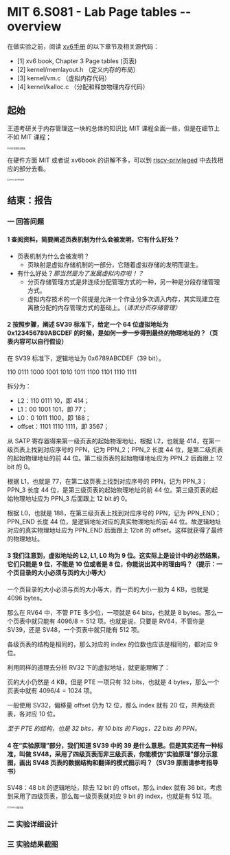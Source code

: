 # MIT 6.S081 - Lab Page tables -- overview

在做实验之前，阅读 [xv6手册](https://pdos.csail.mit.edu/6.828/2020/xv6/book-riscv-rev1.pdf) 的以下章节及相关源代码：

- [1] xv6 book, Chapter 3 Page tables (页表)
- [2] kernel/memlayout.h （定义内存的布局）
- [3] kernel/vm.c （虚拟内存代码）
- [4] kernel/kalloc.c （分配和释放物理内存代码）

## 起始

王道考研关于内存管理这一块的总体的知识比 MIT 课程全面一些，但是在细节上不如 MIT 课程；

<img src="https://typora-1304621073.cos.ap-guangzhou.myqcloud.com/typora/%E5%86%85%E5%AD%98%E7%AE%A1%E7%90%86%E7%9F%A5%E8%AF%86%E6%A1%86%E6%9E%B6.png" alt="内存管理知识框架" style="zoom: 33%;" />

在硬件方面 MIT 或者说 xv6book 的讲解不多，可以到 [riscv-privileged](https://riscv.org/technical/specifications/) 中去找相应的部分去看。

<img src="https://typora-1304621073.cos.ap-guangzhou.myqcloud.com/typora/riscv-privileged.png" alt="riscv-privileged" style="zoom: 33%;" />

## 结束：报告

### 一 回答问题

#### 1 查阅资料，简要阐述页表机制为什么会被发明，它有什么好处？

- 页表机制为什么会被发明？
  - 页映射是虚拟存储机制的一部分，它随着虚拟存储的发明而诞生。
- 有什么好处？*那当然是为了发展虚拟内存啦！？*
  - 分页存储管理方式是非连续分配管理方式的一种，另一种是分段存储管理方式。
  - 虚拟内存技术的一个前提是允许一个作业分多次调入内存，其实现建立在离散分配的内存管理方式的基础上。（*请求分页存储管理）*

#### 2 按照步骤，阐述 SV39 标准下，给定一个 64 位虚拟地址为 0x123456789ABCDEF 的时候，是如何一步一步得到最终的物理地址的？（页表内容可以自行假设）

在 SV39 标准下，逻辑地址为 0x6789ABCDEF（39 bit）。

110 0111 1000 1001 1010 1011 1100 1101 1110 1111

拆分为：

- L2：110 0111 10，即 414；
- L1：00 1001 101，即 77；
- L0：0 1011 1100，即 188；
- offset：1101 1110 1111，即 3567；

从 SATP 寄存器得来第一级页表的起始物理地址，根据 L2，也就是 414，在第一级页表上找到对应序号的 PPN，记为 PPN_2；PPN_2 长度 44 位，是第二级页表的起始物理地址的前 44 位。第二级页表的起始物理地址应为 PPN_2 后面跟上 12 bit 的 0。

根据 L1，也就是 77，在第二级页表上找到对应序号的 PPN，记为 PPN_3；PPN_3 长度 44 位，是第三级页表的起始物理地址的前 44 位。第三级页表的起始物理地址应为 PPN_3 后面跟上 12 bit 的 0。

根据 L0，也就是 188，在第三级页表上找到对应序号的 PPN，记为 PPN_END；PPN_END 长度 44 位，是逻辑地址对应的真实物理地址的前 44 位。故逻辑地址对应的真实物理地址应为 PPN_END 后面跟上 12bit 的 offset。这样就获得了最终的物理地址。

#### 3 我们注意到，虚拟地址的 L2, L1, L0 均为 9 位。这实际上是设计中的必然结果，它们只能是 9 位，不能是 10 位或者是 8 位，你能说出其中的理由吗？（提示：一个页目录的大小必须与页的大小等大）

一个页目录的大小必须与页的大小等大，而一页的大小一般为 4 KB，也就是 4096 bytes。

那么在 RV64 中，不管 PTE 多少位，一项就是 64 bits，也就是 8 bytes。那么一个页表中就只能有 $4096 / 8 = 512$ 项。也就是说，只要是 RV64，不管你是 SV39，还是 SV48，一个页表中就只能有 512 项。

各级页表的结构是相同的，那么对应的 index 的位数也应该是相同的，都对应 9 位。

利用同样的道理去分析 RV32 下的虚拟地址，就更能理解了：

页的大小仍然是 4 KB，但是 PTE 一项只有 32 bits，也就是 4 bytes，那么一个页表中就有 $4096 / 4 = 1024$ 项。

一般使用 SV32，偏移量 offset 仍为 12 位，那么 index 就有 20 位，共两级页表，各对应 10 位。

*至于 PTE 的结构，也是 32 bits，有 10 bits 的 Flags，22 bits 的 PPN。*

#### 4 在“实验原理”部分，我们知道 SV39 中的 39 是什么意思。但是其实还有一种标准，叫做 SV48，采用了四级页表而非三级页表，你能模仿“实验原理”部分示意图，画出 SV48 页表的数据结构和翻译的模式图示吗？（SV39 原图请参考指导书）

SV48：48 bit 的逻辑地址，除去 12 bit 的 offset，那么 index 就有 36 bit，考虑到采用了四级页表，那么每一级页表就对应 9 bit 的 index，也就是有 512 项。

<img src="https://typora-1304621073.cos.ap-guangzhou.myqcloud.com/typora/SV48-%E5%9B%9B%E7%BA%A7%E9%A1%B5%E8%A1%A8.jpg" alt="SV48-四级页表" style="zoom: 33%;" />

### 二 实验详细设计

### 三 实验结果截图

